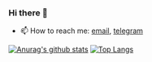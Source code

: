 ### Hi there 👋
- 📫 How to reach me: [email](mailto:akpaevj@gmail.com), [telegram](https://t.me/akpaevj)

[![Anurag's github stats](https://github-readme-stats.vercel.app/api?username=akpaevj&count_private=true&show_icons=true)](https://github.com/akpaevj)
[![Top Langs](https://github-readme-stats.vercel.app/api/top-langs/?username=akpaevj&count_private=true&hide=css&layout=compact)](https://github.com/akpaevj)
